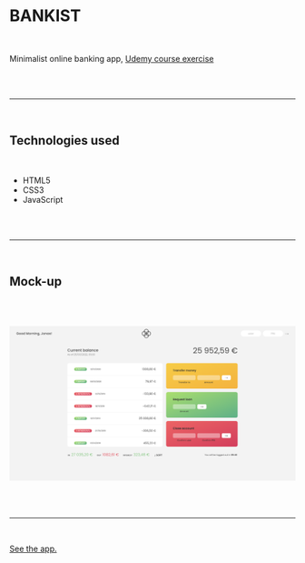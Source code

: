 # BANKIST

<br>

Minimalist online banking app, [Udemy course exercise](https://www.udemy.com/course/the-complete-javascript-course/learn/lecture/22648713#notes)

<br><br>

---

<br>

## Technologies used

<br>

- HTML5
- CSS3
- JavaScript

<br><br>

---

<br> 

## Mock-up
<br><br>

![bankist app mockup](./img/bankist-mockup.png)

<br><br>

---

<br>

[See the app.](https://emarekica.github.io/bankist/)

<br><br>
